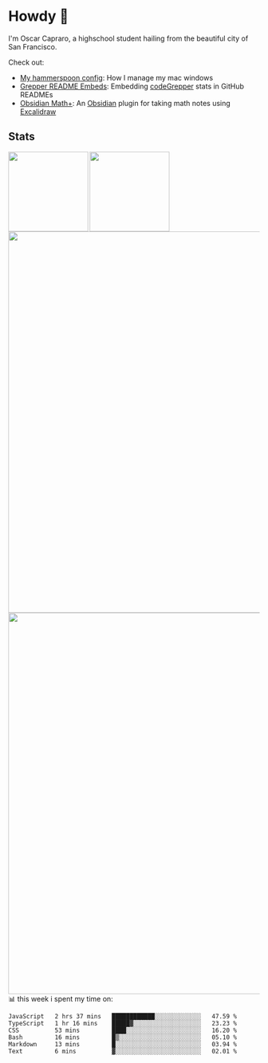 # Howdy :wave:
I'm Oscar Capraro, a highschool student hailing from the beautiful city of San Francisco.


Check out:
- [My hammerspoon config](https://github.com/ocapraro/.hammerspoon): How I manage my mac windows
- [Grepper README Embeds](https://github.com/ocapraro/grepper-readme-embeds): Embedding [codeGrepper](codegrepper.com) stats in GitHub READMEs
- [Obsidian Math+](https://github.com/ocapraro/obsidian-math-plus): An [Obsidian](https://obsidian.md/) plugin for taking math notes using [Excalidraw](https://github.com/excalidraw/excalidraw)

## Stats

<div width="100%"><a href="https://github.com/anuraghazra/github-readme-stats">
<img align="left" height="160em" src="https://github-readme-stats.vercel.app/api?username=ocapraro&show_icons=true&theme=dark&count_private=true" />
<img align="left" height="160em" src="https://github-readme-stats.vercel.app/api/top-langs/?username=ocapraro&theme=dark&layout=compact&count_private=true" />
</a></div>

<br><br><br><br><br><br><br><br>
<div><a href="https://github.com/ocapraro/grepper-readme-embeds">
<img align="left" width="765em" src="https://grepper-readme-embeds.vercel.app/api/frameworks?id=44392&width=969" />
<br><br><br><br><br><br><br><br><br>
<img align="left" width="765em" src="https://grepper-readme-embeds.vercel.app/api/activity?name=Oscar%20Capraro&id=44392" />
</a></div>

<br><br><br><br><br><br><br><br><br>
📊 this week i spent my time on:
<!--START_SECTION:waka-->

```text
JavaScript   2 hrs 37 mins   ████████████░░░░░░░░░░░░░   47.59 %
TypeScript   1 hr 16 mins    █████▓░░░░░░░░░░░░░░░░░░░   23.23 %
CSS          53 mins         ████░░░░░░░░░░░░░░░░░░░░░   16.20 %
Bash         16 mins         █▒░░░░░░░░░░░░░░░░░░░░░░░   05.10 %
Markdown     13 mins         █░░░░░░░░░░░░░░░░░░░░░░░░   03.94 %
Text         6 mins          ▓░░░░░░░░░░░░░░░░░░░░░░░░   02.01 %
```

<!--END_SECTION:waka-->
